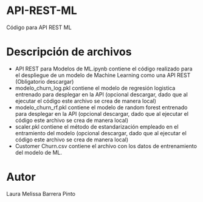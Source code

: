 # API-REST-ML
Código para API REST ML

# Descripción de archivos
- API REST para Modelos de ML.ipynb contiene el código realizado para el despliegue de un modelo de Machine Learning como una API REST (Obligatorio descargar)
- modelo_churn_log.pkl contiene el modelo de regresión logistica entrenado para desplegar en la API (opcional descargar, dado que al ejecutar el código este archivo se crea de manera local)
- modelo_churn_rf.pkl contiene el modelo de random forest entrenado para desplegar en la API (opcional descargar, dado que al ejecutar el código este archivo se crea de manera local)
- scaler.pkl contiene el método de estandarización empleado en el entramiento del modelo (opcional descargar, dado que al ejecutar el código este archivo se crea de manera local)
- Customer Churn.csv contiene el archivo con los datos de entrenamiento del modelo de ML.

# Autor
Laura Melissa Barrera Pinto
